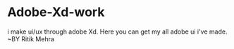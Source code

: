 # Adobe-Xd-work
i make ui/ux through adobe Xd. Here you can get my all adobe ui i've made.
~BY Ritik Mehra
